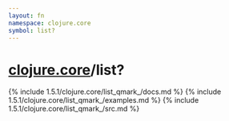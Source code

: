 ```yaml
---
layout: fn
namespace: clojure.core
symbol: list?
---
```


# [clojure.core](../)/list?

{% include 1.5.1/clojure.core/list_qmark_/docs.md %}
{% include 1.5.1/clojure.core/list_qmark_/examples.md %}
{% include 1.5.1/clojure.core/list_qmark_/src.md %}

